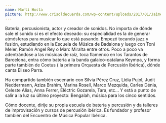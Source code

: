 ```yaml
---
name: Martí Hosta
picture: http://www.crisoldecuerda.com/wp-content/uploads/2017/01/Jaime-Muñoz-foto-env-123x123-2017.jpg
---
```


Batería, percusionista, actor y creador de sonidos. No importa de dónde sale el sonido si es el efecto deseado: su especialidad es la de generar atmósferas para musicar lo que está pasando. Empezó tocando jazz y fusión, estudiando en la Escuela de Música de Badalona y luego con Toni Meler, Ramón Ángel Rey o Marc Miralta entre otros. Poco a poco va adentrándose a las músicas de raíz, toca flamenco en los Tarantos de Barcelona, entra cómo bateria a la banda galaico-catalana Keympa, y forma parte también de Coetus ( la primera Orquesta de Percusión Ibérica), dónde canta Eliseo Parra.

Ha compartido también escenario con Sílvia Pérez Cruz, Lídia Pujol, Judit Neddermann, Aziza Brahim, Marina Rosell, Marco Mezquida, Carles Dénia, Celeste Alías, Anna Ferrer, Elêctric Gozarela, Tara, etc… Y está a punto de salir a la luz su último proyecto: Bengalah, música para los cinco sentidos.

Cómo docente, dirije su propia escuela de batería y percusión y da talleres de improvisación y cursos de percusión ibérica. Es fundador y profesor también del Encuentro de Música Popular Ibérica.
